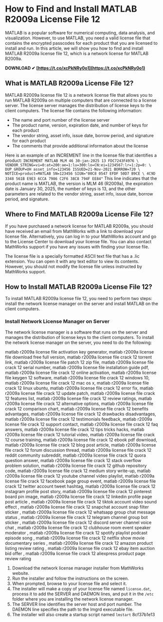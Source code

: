 # How to Find and Install MATLAB R2009a License File 12
 
MATLAB is a popular software for numerical computing, data analysis, and visualization. However, to use MATLAB, you need a valid license file that contains the encrypted passcodes for each product that you are licensed to install and run. In this article, we will show you how to find and install MATLAB R2009a license file 12, which is a network license for MATLAB R2009a.
 
**DOWNLOAD ✔ [https://t.co/xcPkNRy0o1](https://t.co/xcPkNRy0o1)**


 
## What is MATLAB R2009a License File 12?
 
MATLAB R2009a license file 12 is a network license file that allows you to run MATLAB R2009a on multiple computers that are connected to a license server. The license server manages the distribution of license keys to the client computers. The license file contains the following information:
 
- The name and port number of the license server
- The product name, version, expiration date, and number of keys for each product
- The vendor string, asset info, issue date, borrow period, and signature for each product
- The comments that provide additional information about the license

Here is an example of an INCREMENT line in the license file that identifies a product:
 `INCREMENT MATLAB MLM 46 30-jan-2025 13 FDC7243F4976 \
VENDOR_STRING=vi=0:at=200:ae=1:lu=300:lo=CN:ei=1234567:lr=1:2p=0: \
DUP_GROUP=UH asset_info=123456 ISSUED=21-Nov-2021 BORROW=720 \
NOTICE=product=MATLAB SN=123456 SIGN="00C8 0547 EFDF 50D7 B9CE \
4C9D 3348 561B E9E3 6CCA 7986 C2F6 38C8 794F EE84"` 
This line indicates that the product name is MATLAB, the version is MLM 46 (R2009a), the expiration date is January 30, 2025, the number of keys is 13, and the other parameters are related to the vendor string, asset info, issue date, borrow period, and signature.
 
## Where to Find MATLAB R2009a License File 12?
 
If you have purchased a network license for MATLAB R2009a, you should have received an email from MathWorks with a link to download your license file. Alternatively, you can log in to your MathWorks account and go to the License Center to download your license file. You can also contact MathWorks support if you have any issues with finding your license file.
 
The license file is a specially formatted ASCII text file that has a .lic extension. You can open it with any text editor to view its contents. However, you should not modify the license file unless instructed by MathWorks support.
 
## How to Install MATLAB R2009a License File 12?
 
To install MATLAB R2009a license file 12, you need to perform two steps: install the network license manager on the server and install MATLAB on the client computers.
 
### Install Network License Manager on Server
 
The network license manager is a software that runs on the server and manages the distribution of license keys to the client computers. To install the network license manager on the server, you need to do the following:
 
matlab r2009a license file activation key generator,  matlab r2009a license file download free full version,  matlab r2009a license file crack 12 torrent link,  matlab r2009a license file patch 12 zip file,  matlab r2009a license file crack 12 serial number,  matlab r2009a license file installation guide pdf,  matlab r2009a license file crack 12 online activation,  matlab r2009a license file keygen 12 software,  matlab r2009a license file crack 12 windows 10,  matlab r2009a license file crack 12 mac os x,  matlab r2009a license file crack 12 linux ubuntu,  matlab r2009a license file crack 12 error fix,  matlab r2009a license file crack 12 update patch,  matlab r2009a license file crack 12 features list,  matlab r2009a license file crack 12 review ratings,  matlab r2009a license file crack 12 alternative options,  matlab r2009a license file crack 12 comparison chart,  matlab r2009a license file crack 12 benefits advantages,  matlab r2009a license file crack 12 drawbacks disadvantages,  matlab r2009a license file crack 12 testimonials feedback,  matlab r2009a license file crack 12 support contact,  matlab r2009a license file crack 12 faq answers,  matlab r2009a license file crack 12 tips tricks hacks,  matlab r2009a license file crack 12 tutorial video,  matlab r2009a license file crack 12 course training,  matlab r2009a license file crack 12 ebook pdf download,  matlab r2009a license file crack 12 blog post article,  matlab r2009a license file crack 12 forum discussion thread,  matlab r2009a license file crack 12 reddit community subreddit,  matlab r2009a license file crack 12 quora question answer,  matlab r2009a license file crack 12 stack overflow problem solution,  matlab r2009a license file crack 12 github repository code,  matlab r2009a license file crack 12 medium story write-up,  matlab r2009a license file crack 12 youtube channel video playlist,  matlab r2009a license file crack 12 facebook page group event,  matlab r2009a license file crack 12 twitter account tweet hashtag,  matlab r2009a license file crack 12 instagram profile post story,  matlab r2009a license file crack 12 pinterest board pin image,  matlab r2009a license file crack 12 linkedin profile page post article ,  matlab r2009a license file crack 12 tiktok account video sound effect ,  matlab r2009a license file crack 12 snapchat account snap filter sticker ,  matlab r2009a license file crack 12 whatsapp group chat message status ,  matlab r2009a license file crack 12 telegram channel group bot sticker ,  matlab r2009a license file crack 12 discord server channel voice chat ,  matlab r2009a license file crack 12 clubhouse room event speaker moderator ,  matlab r2009a license file crack 12 spotify playlist podcast episode song ,  matlab r2009a license file crack 12 netflix show movie documentary series ,  matlab r2009a license file crack 12 amazon product listing review rating ,  matlab r2009a license file crack 12 ebay item auction bid offer ,  matlab r2009a license file crack 12 aliexpress product page review rating

1. Download the network license manager installer from MathWorks website.
2. Run the installer and follow the instructions on the screen.
3. When prompted, browse to your license file and select it.
4. The installer will make a copy of your license file named `license.dat`, process it to add the SERVER and DAEMON lines, and put it in the `/etc` folder where you are installing the network license manager.
5. The SERVER line identifies the server host and port number. The DAEMON line specifies the path to the lmgrd executable file.
6. The installer will also create a startup script named `lmstart` 8cf37b1e13


